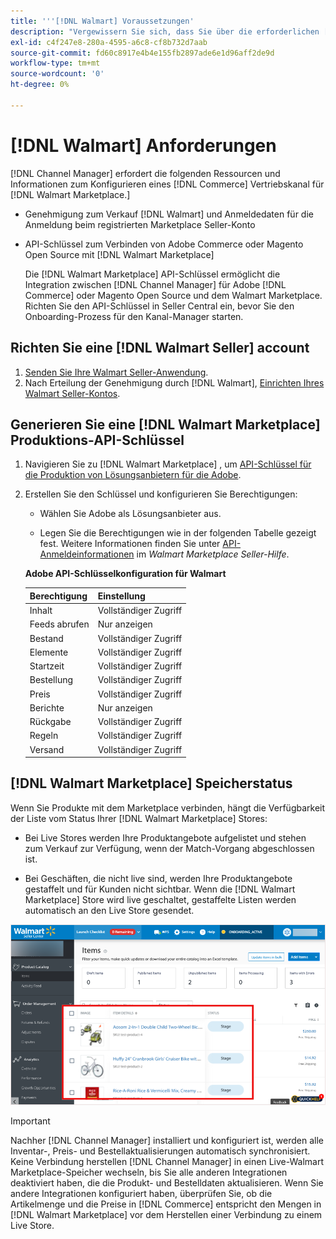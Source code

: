 ```yaml
---
title: '''[!DNL Walmart] Voraussetzungen'
description: "Vergewissern Sie sich, dass Sie über die erforderlichen [!DNL Walmart Marketplace]Informationen und Ressourcen zur Integration mit dem Kanal-Manager."
exl-id: c4f247e8-280a-4595-a6c8-cf8b732d7aab
source-git-commit: fd60c8917e4b4e155fb2897ade6e1d96aff2de9d
workflow-type: tm+mt
source-wordcount: '0'
ht-degree: 0%

---
```


# [!DNL Walmart] Anforderungen

[!DNL Channel Manager] erfordert die folgenden Ressourcen und Informationen zum Konfigurieren eines [!DNL Commerce] Vertriebskanal für [!DNL Walmart Marketplace.]

* Genehmigung zum Verkauf [!DNL Walmart] und Anmeldedaten für die Anmeldung beim registrierten Marketplace Seller-Konto

* API-Schlüssel zum Verbinden von Adobe Commerce oder Magento Open Source mit [!DNL Walmart Marketplace]

   Die [!DNL Walmart Marketplace] API-Schlüssel ermöglicht die Integration zwischen [!DNL Channel Manager] für Adobe [!DNL Commerce] oder Magento Open Source und dem Walmart Marketplace. Richten Sie den API-Schlüssel in Seller Central ein, bevor Sie den Onboarding-Prozess für den Kanal-Manager starten.

## Richten Sie eine [!DNL Walmart Seller] account

1. [Senden Sie Ihre Walmart Seller-Anwendung](https://marketplace-apply.walmart.com/apply?id=0014M00001zivMpQAI).
1. Nach Erteilung der Genehmigung durch [!DNL Walmart], [Einrichten Ihres Walmart Seller-Kontos](https://seller.walmart.com/signup?q=&amp;origin=solution_provider&amp;src=0014M00001zivMp).

## Generieren Sie eine [!DNL Walmart Marketplace] Produktions-API-Schlüssel

1. Navigieren Sie zu [!DNL Walmart Marketplace] , um [API-Schlüssel für die Produktion von Lösungsanbietern für die Adobe](https://developer.walmart.com/#preloginModal?redirectUri=https%3A%2F%2Fdeveloper.walmart.com%2Faccount%2FgenerateKey).

1. Erstellen Sie den Schlüssel und konfigurieren Sie Berechtigungen:

   * Wählen Sie Adobe als Lösungsanbieter aus.

   * Legen Sie die Berechtigungen wie in der folgenden Tabelle gezeigt fest. Weitere Informationen finden Sie unter [API-Anmeldeinformationen](https://sellerhelp.walmart.com/seller/s/guide?article=000006422) im _Walmart Marketplace Seller-Hilfe_.

   **Adobe API-Schlüsselkonfiguration für Walmart**

   | **Berechtigung** | **Einstellung** |
   |----------------|-------------|
   | Inhalt | Vollständiger Zugriff |
   | Feeds abrufen | Nur anzeigen |
   | Bestand | Vollständiger Zugriff |
   | Elemente | Vollständiger Zugriff |
   | Startzeit | Vollständiger Zugriff |
   | Bestellung | Vollständiger Zugriff |
   | Preis | Vollständiger Zugriff |
   | Berichte | Nur anzeigen |
   | Rückgabe | Vollständiger Zugriff |
   | Regeln | Vollständiger Zugriff |
   | Versand | Vollständiger Zugriff |

## [!DNL Walmart Marketplace] Speicherstatus

Wenn Sie Produkte mit dem Marketplace verbinden, hängt die Verfügbarkeit der Liste vom Status Ihrer [!DNL Walmart Marketplace] Stores:

* Bei Live Stores werden Ihre Produktangebote aufgelistet und stehen zum Verkauf zur Verfügung, wenn der Match-Vorgang abgeschlossen ist.

* Bei Geschäften, die nicht live sind, werden Ihre Produktangebote gestaffelt und für Kunden nicht sichtbar. Wenn die [!DNL Walmart Marketplace] Store wird live geschaltet, gestaffelte Listen werden automatisch an den Live Store gesendet.

![[!DNL Walmart Seller Central] Staging-Produkte](assets/walmart-seller-central-staged.png)

>[!IMPORTANT]
>
>Nachher [!DNL Channel Manager] installiert und konfiguriert ist, werden alle Inventar-, Preis- und Bestellaktualisierungen automatisch synchronisiert. Keine Verbindung herstellen [!DNL Channel Manager] in einen Live-Walmart Marketplace-Speicher wechseln, bis Sie alle anderen Integrationen deaktiviert haben, die die Produkt- und Bestelldaten aktualisieren. Wenn Sie andere Integrationen konfiguriert haben, überprüfen Sie, ob die Artikelmenge und die Preise in [!DNL Commerce] entspricht den Mengen in [!DNL Walmart Marketplace] vor dem Herstellen einer Verbindung zu einem Live Store.

